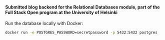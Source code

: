#### Submitted blog backend for the Relational Databases module, part of the Full Stack Open program at the University of Helsinki

Run the database locally with Docker:

```bash
docker run -e POSTGRES_PASSWORD=secretpassword -p 5432:5432 postgres